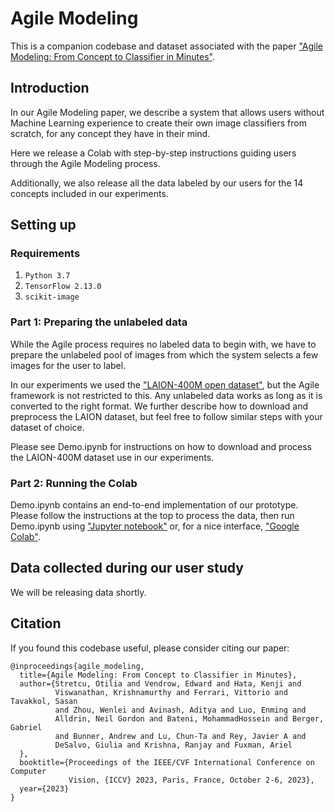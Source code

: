 # Agile Modeling

This is a companion codebase and dataset associated with the paper
["Agile Modeling: From Concept to Classifier in Minutes"](https://arxiv.org/abs/2302.12948).

## Introduction
In our Agile Modeling paper, we describe a system that allows users without
Machine Learning experience to create their own image classifiers from scratch,
for any concept they have in their mind.

Here we release a Colab with step-by-step instructions guiding users through
the Agile Modeling process.

Additionally, we also release all the data labeled by our users for the 14
concepts included in our experiments.

## Setting up

### Requirements
1. `Python 3.7`
2. `TensorFlow 2.13.0`
3. `scikit-image`

### Part 1: Preparing the unlabeled data
While the Agile process requires no labeled data to begin with, we have to
prepare the unlabeled pool of images from which the system selects a few images
for the user to label.

In our experiments we used the ["LAION-400M open dataset"](https://laion.ai/blog/laion-400-open-dataset),
but the Agile framework is not restricted to this. Any unlabeled data works as
long as it is converted to the right format. We further describe how to download
and preprocess the LAION dataset, but feel free to follow similar steps with
your dataset of choice.

Please see Demo.ipynb for instructions on how to download and process the
LAION-400M dataset use in our experiments.

### Part 2: Running the Colab
Demo.ipynb contains an end-to-end implementation of our prototype. Please
follow the instructions at the top to process the data, then run Demo.ipynb
using ["Jupyter notebook"](https://docs.jupyter.org/en/latest/running.html) or,
for a nice interface, ["Google Colab"](https://colab.google/).

## Data collected during our user study
We will be releasing data shortly.

## Citation

If you found this codebase useful, please consider citing our paper:

```
@inproceedings{agile_modeling,
  title={Agile Modeling: From Concept to Classifier in Minutes},
  author={Stretcu, Otilia and Vendrow, Edward and Hata, Kenji and
          Viswanathan, Krishnamurthy and Ferrari, Vittorio and Tavakkol, Sasan
          and Zhou, Wenlei and Avinash, Aditya and Luo, Enming and
          Alldrin, Neil Gordon and Bateni, MohammadHossein and Berger, Gabriel
          and Bunner, Andrew and Lu, Chun-Ta and Rey, Javier A and
          DeSalvo, Giulia and Krishna, Ranjay and Fuxman, Ariel
  },
  booktitle={Proceedings of the IEEE/CVF International Conference on Computer
             Vision, {ICCV} 2023, Paris, France, October 2-6, 2023},
  year={2023}
}